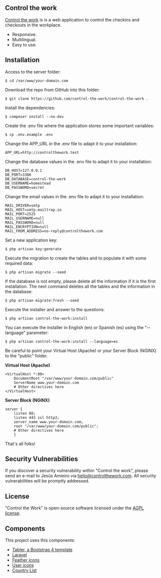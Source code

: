 ## Control the work

[Control the work](https://www.controlthework.com/) is is a web application 
to control the checkins and checkouts in the workplace.

- Responsive.
- Multilingual.
- Easy to use.

## Installation

Access to the server folder:

```
$ cd /var/www/your-domain.com
```

Download the repo from GitHub into this folder:

```
$ git clone https://github.com/control-the-work/control-the-work .
```

Install the dependencies:

```
$ composer install --no-dev
```

Create the .env file where the application stores some important variables:

```
$ cp .env.example .env
```

Change the APP_URL in the .env file to adapt it to your installation:

```
APP_URL=http://controlthework.test
```

Change the database values in the .env file to adapt it to your installation:

```
DB_HOST=127.0.0.1
DB_PORT=3306
DB_DATABASE=control-the-work
DB_USERNAME=homestead
DB_PASSWORD=secret
```

Change the email values in the .env file to adapt it to your installation:
    
```
MAIL_DRIVER=smtp
MAIL_HOST=smtp.mailtrap.io
MAIL_PORT=2525
MAIL_USERNAME=null
MAIL_PASSWORD=null
MAIL_ENCRYPTION=null
MAIL_FROM_ADDRESS=no-reply@controlthework.com
```

Set a new application key:

```
$ php artisan key:generate
```

Execute the migration to create the tables and to populate it with some 
required data:

```
$ php artisan migrate --seed
```

If the database is not empty, please delete all the information if it is the
first installation. The next command deletes all the tables and the information
in the database:

```
$ php artisan migrate:fresh --seed
```

Execute the installer and answer to the questions: 

```
$ php artisan control-the-work:install 
```

You can execute the installer in English (en) or Spanish (es) using the 
"--language" parameter:

```
$ php artisan control-the-work:install --language=es
```

Be careful to point your Virtual Host (Apache) or your Server Block (NGINX) 
to the "public" folder.

**Virtual Host (Apache)**
```
<VirtualHost *:80>
    DocumentRoot "/var/www/your-domain.com/public"
    ServerName www.your-domain.com
    # Other directives here
</VirtualHost>
```
**Server Block (NGINX)**
```
server {
    listen 80;
    listen 443 ssl http2;
    server_name www.your-domain.com;
    root "/var/www/your-domain.com/public";
    # Other directives here    
    }
```

That's all folks!

## Security Vulnerabilities

If you discover a security vulnerability within "Control the work", please 
send an e-mail to Jesús Amieiro via 
[hello@controlthework.com](mailto:hello@controlthework.com). 
All security vulnerabilities will be promptly addressed.

## License

"Control the Work" is open-source software licensed under the 
[AGPL license](https://opensource.org/licenses/AGPL-3.0).

## Components

This project uses this components:

- [Tabler, a Bootstrap 4 template](https://github.com/tabler/tabler)
- [Laravel](https://laravel.com/)
- [Feather icons](https://github.com/feathericons/feather)
- [User icons](https://www.iconfinder.com/iconsets/ios-7-icons) 
- [Country List](https://github.com/umpirsky/country-list)